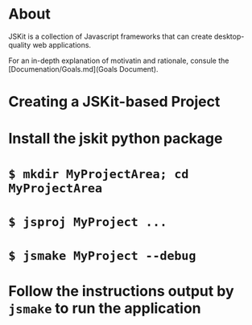 About
=====

JSKit is a collection of Javascript frameworks that can create desktop-quality
web applications.

For an in-depth explanation of motivatin and rationale, consule the
[Documenation/Goals.md](Goals Document).


Creating a JSKit-based Project
==============================

# Install the jskit python package
# `$ mkdir MyProjectArea; cd MyProjectArea`
# `$ jsproj MyProject ...`
# `$ jsmake MyProject --debug`
# Follow the instructions output by `jsmake` to run the application